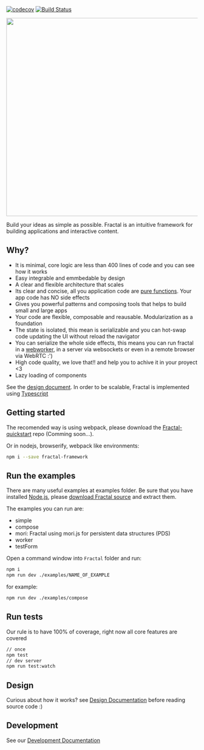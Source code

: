 [![codecov](https://codecov.io/gh/fractalPlatform/Fractal/branch/master/graph/badge.svg)](https://codecov.io/gh/fractalPlatform/Fractal)
[![Build Status](https://travis-ci.org/fractalPlatform/Fractal.svg?branch=master)](https://travis-ci.org/fractalPlatform/Fractal)

<img src="https://github.com/fractalPlatform/Fractal/blob/master/assets/Fractal.png" width="520px">

Build your ideas as simple as possible. Fractal is an intuitive framework for building applications and interactive content.

## Why?

- It is minimal, core logic are less than 400 lines of code and you can see how it works
- Easy integrable and emmbedable by design
- A clear and flexible architecture that scales
- Its clear and concise, all you application code are [pure functions](https://en.wikipedia.org/wiki/Pure_function). Your app code has NO side effects
- Gives you powerful patterns and composing tools that helps to build small and large apps
- Your code are flexible, composable and reausable. Modularization as a foundation
- The state is isolated, this mean is serializable and you can hot-swap code updating the UI without reload the navigator
- You can serialize the whole side effects, this means you can run fractal in a [webworker](https://github.com/fractalPlatform/Fractal/blob/master/examples/worker/index.ts), in a server via websockets or even in a remote browser via WebRTC :')
- High code quality, we love that!! and help you to achive it in your proyect <3
- Lazy loading of components

See the [design document](https://github.com/fractalPlatform/Fractal/blob/master/DESIGN.md). In order to be scalable, Fractal is implemented using [Typescript](https://www.typescriptlang.org/)

## Getting started

The recomended way is using webpack, please download the [Fractal-quickstart](https://github.com/fractalPlatform/Fractal-quickstart) repo (Comming soon...).

Or in nodejs, browserify, webpack like environments:

```bash
npm i --save fractal-framework
```

## Run the examples

There are many useful examples at examples folder. Be sure that you have installed [Node.js](https://nodejs.org/en/), please [download Fractal source](https://github.com/fractalPlatform/Fractal/archive/master.zip) and extract them.

The examples you can run are:

- simple
- compose
- mori: Fractal using mori.js for persistent data structures (PDS)
- worker
- testForm

Open a command window into `Fractal` folder and run:

```bash
npm i
npm run dev ./examples/NAME_OF_EXAMPLE
```
for example:

```bash
npm run dev ./examples/compose
```

## Run tests

Our rule is to have 100% of coverage, right now all core features are covered

```bash
// once
npm test
// dev server
npm run test:watch
```

## Design

Curious about how it works? see [Design Documentation](https://github.com/fractalPlatform/Fractal/blob/master/DESIGN.md) before reading source code :)

## Development

See our [Development Documentation](https://github.com/fractalPlatform/Fractal/blob/master/DEVELOPMENT.md)
